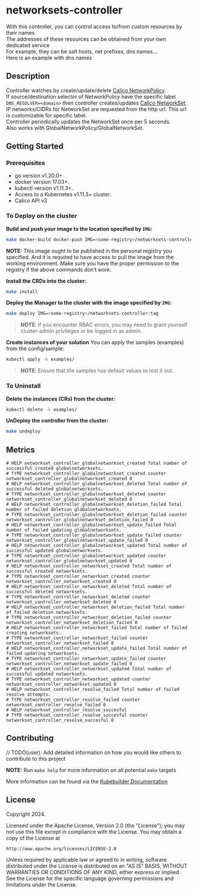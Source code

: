 # networksets-controller
With this controller, you can control access to/from custom resources by their names<br>
The addresses of these resources can be obtained from your own dedicated service<br>
For example, they can be salt hosts, net prefixes, dns names...<br>
Here is an example with dns names<br>

## Description
Controller watches by create/update/delete [Calico NetworkPolicy](https://docs.projectcalico.org/reference/resources/networkpolicy).<br>
If source/destination selector of NetworkPolicy have the specific label `DNS_RESOLVER=<domain>` then controller creates/updates [Calico NetworkSet](https://docs.projectcalico.org/reference/resources/networkset).<br>
IP networks/CIDRs for NetworkSet are requested from the http url. This url is customizable for specific label.<br>
Controller periodically updates the NetworkSet once per 5 seconds.<br>
Аlso works with GlobalNetworkPolicy/GlobalNetworkSet.

## Getting Started

### Prerequisites
- go version v1.20.0+
- docker version 17.03+.
- kubectl version v1.11.3+.
- Access to a Kubernetes v1.11.3+ cluster.
- Calico API v3

### To Deploy on the cluster
**Build and push your image to the location specified by `IMG`:**

```sh
make docker-build docker-push IMG=<some-registry>/networksets-controller:tag
```

**NOTE:** This image ought to be published in the personal registry you specified. 
And it is required to have access to pull the image from the working environment. 
Make sure you have the proper permission to the registry if the above commands don’t work.

**Install the CRDs into the cluster:**

```sh
make install
```

**Deploy the Manager to the cluster with the image specified by `IMG`:**

```sh
make deploy IMG=<some-registry>/networksets-controller:tag
```

> **NOTE**: If you encounter RBAC errors, you may need to grant yourself cluster-admin 
privileges or be logged in as admin.

**Create instances of your solution**
You can apply the samples (examples) from the config/sample:

```sh
kubectl apply -k examples/
```

>**NOTE**: Ensure that the samples has default values to test it out.

### To Uninstall
**Delete the instances (CRs) from the cluster:**

```sh
kubectl delete -k examples/
```

**UnDeploy the controller from the cluster:**

```sh
make undeploy
```

## Metrics
```
# HELP networkset_controller_globalnetworkset_created Total number of successful created globalnetworksets.
# TYPE networkset_controller_globalnetworkset_created counter
networkset_controller_globalnetworkset_created 0
# HELP networkset_controller_globalnetworkset_deleted Total number of successful deleted globalnetworksets.
# TYPE networkset_controller_globalnetworkset_deleted counter
networkset_controller_globalnetworkset_deleted 0
# HELP networkset_controller_globalnetworkset_deletion_failed Total number of failed deletion globalnetworksets.
# TYPE networkset_controller_globalnetworkset_deletion_failed counter
networkset_controller_globalnetworkset_deletion_failed 0
# HELP networkset_controller_globalnetworkset_update_failed Total number of failed updating globalnetworksets.
# TYPE networkset_controller_globalnetworkset_update_failed counter
networkset_controller_globalnetworkset_update_failed 0
# HELP networkset_controller_globalnetworkset_updated Total number of successful updated globalnetworksets.
# TYPE networkset_controller_globalnetworkset_updated counter
networkset_controller_globalnetworkset_updated 0
# HELP networkset_controller_networkset_created Total number of successful created networksets.
# TYPE networkset_controller_networkset_created counter
networkset_controller_networkset_created 0
# HELP networkset_controller_networkset_deleted Total number of successful deleted networksets.
# TYPE networkset_controller_networkset_deleted counter
networkset_controller_networkset_deleted 0
# HELP networkset_controller_networkset_deletion_failed Total number of failed deletion networksets.
# TYPE networkset_controller_networkset_deletion_failed counter
networkset_controller_networkset_deletion_failed 0
# HELP networkset_controller_networkset_failed Total number of failed creating networksets.
# TYPE networkset_controller_networkset_failed counter
networkset_controller_networkset_failed 0
# HELP networkset_controller_networkset_update_failed Total number of failed updating networksets.
# TYPE networkset_controller_networkset_update_failed counter
networkset_controller_networkset_update_failed 0
# HELP networkset_controller_networkset_updated Total number of successful updated networksets.
# TYPE networkset_controller_networkset_updated counter
networkset_controller_networkset_updated 0
# HELP networkset_controller_resolve_failed Total number of failed resolve attempts.
# TYPE networkset_controller_resolve_failed counter
networkset_controller_resolve_failed 0
# HELP networkset_controller_resolve_succesful 
# TYPE networkset_controller_resolve_succesful counter
networkset_controller_resolve_succesful 0
```

## Contributing
// TODO(user): Add detailed information on how you would like others to contribute to this project

**NOTE:** Run `make help` for more information on all potential `make` targets

More information can be found via the [Kubebuilder Documentation](https://book.kubebuilder.io/introduction.html)

## License

Copyright 2024.

Licensed under the Apache License, Version 2.0 (the "License");
you may not use this file except in compliance with the License.
You may obtain a copy of the License at

    http://www.apache.org/licenses/LICENSE-2.0

Unless required by applicable law or agreed to in writing, software
distributed under the License is distributed on an "AS IS" BASIS,
WITHOUT WARRANTIES OR CONDITIONS OF ANY KIND, either express or implied.
See the License for the specific language governing permissions and
limitations under the License.

